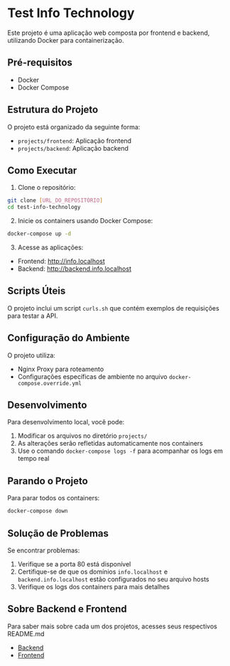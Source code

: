 # Test Info Technology

Este projeto é uma aplicação web composta por frontend e backend, utilizando Docker para containerização.

## Pré-requisitos

- Docker
- Docker Compose

## Estrutura do Projeto

O projeto está organizado da seguinte forma:

- `projects/frontend`: Aplicação frontend
- `projects/backend`: Aplicação backend

## Como Executar

1. Clone o repositório:

```bash
git clone [URL_DO_REPOSITÓRIO]
cd test-info-technology
```

2. Inicie os containers usando Docker Compose:

```bash
docker-compose up -d
```

3. Acesse as aplicações:

- Frontend: http://info.localhost
- Backend: http://backend.info.localhost

## Scripts Úteis

O projeto inclui um script `curls.sh` que contém exemplos de requisições para testar a API.

## Configuração do Ambiente

O projeto utiliza:

- Nginx Proxy para roteamento
- Configurações específicas de ambiente no arquivo `docker-compose.override.yml`

## Desenvolvimento

Para desenvolvimento local, você pode:

1. Modificar os arquivos no diretório `projects/`
2. As alterações serão refletidas automaticamente nos containers
3. Use o comando `docker-compose logs -f` para acompanhar os logs em tempo real

## Parando o Projeto

Para parar todos os containers:

```bash
docker-compose down
```

## Solução de Problemas

Se encontrar problemas:

1. Verifique se a porta 80 está disponível
2. Certifique-se de que os domínios `info.localhost` e `backend.info.localhost` estão configurados no seu arquivo hosts
3. Verifique os logs dos containers para mais detalhes

## Sobre Backend e Frontend

Para saber mais sobre cada um dos projetos, acesses seus respectivos README.md

- [Backend](./projects/backend/README.md)
- [Frontend](./projects/frontend/README.md)

